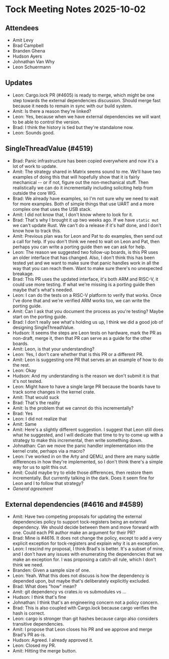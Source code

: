 # Tock Meeting Notes 2025-10-02

## Attendees

- Amit Levy
- Brad Campbell
- Branden Ghena
- Hudson Ayers
- Johnathan Van Why
- Leon Schuermann

## Updates

- Leon: Cargo.lock PR (#4605) is ready to merge, which might
  be one step towards the external dependencies discussion.
  Should merge fast because it needs to remain in sync with
  our build system.
- Amit: Is there a reason they're linked?
- Leon: Yes, because when we have external dependencies we
  will want to be able to control the version.
- Brad: I think the history is tied but they're standalone
  now.
- Leon: Sounds good.

## SingleThreadValue (#4519)

- Brad: Panic infrastructure has been copied everywhere and
  now it's a lot of work to update.
- Amit: The strategy shared in Matrix seems sound to me.
  We'll have two examples of doing this that will hopefully
  show that it is fairly mechanical -- or if not, figure out
  the non-mechanical stuff. Then realistically we can do it
  incrementally including soliciting help from outside the
  core WG.
- Brad: We already have examples, so I'm not sure why we
  need to wait for more examples. Both of simple things
  that use UART and a more complex one that uses the USB
  stack.
- Amit: I did not know that, I don't know where to look for
  it.
- Brad: That's why I brought it up two weeks ago. If we have
  `static mut` we can't update Rust. We can't do a release
  if it's half done, and I don't know how to track this.
- Amit: Previous plan was for Leon and Pat to do examples,
  then send out a call for help. If you don't think we need
  to wait on Leon and Pat, then perhaps you can write a
  porting guide then we can ask for help.
- Leon: The reason we suggested two follow-up boards, is
  this PR uses an older interface that has changed. Also, I
  don't think this has been tested yet and we want to make
  sure that panic handles work in all the way that you can
  reach them. Want to make sure there's no unexpected
  breakage.
- Brad: This PR uses the updated interface, it's both ARM
  and RISC-V, it could use more testing. If what we're
  missing is a porting guide then maybe that's what's
  needed.
- Leon: I can do the tests on a RISC-V platform to verify
  that works. Once I've done that and we're verified ARM
  works too, we can write the porting guide.
- Amit: Can I ask that you document the process as you're
  testing? Maybe start on the porting guide.
- Brad: I don't really see what's holding us up, I think we
  did a good job of designing SingleThreadValue.
- Hudson: It seems the steps are Leon tests on hardware,
  mark the PR as non-draft, merge it, then that PR can serve
  as a guide for the other boards.
- Amit: Leon, is that your understanding?
- Leon: Yes, I don't care whether that is this PR or a
  different PR.
- Amit: Leon is suggesting one PR that serves an an example
  of how to do the rest.
- Leon: Okay
- Hudson: And my understanding is the reason we don't submit
  it is that it's not tested.
- Leon: Might have to have a single large PR because the
  boards have to track some changes in the kernel crate.
- Amit: That would suck
- Brad: That's the reality
- Amit: Is the problem that we cannot do this incrementally?
- Brad: Yes
- Leon: I did not realize that
- Amit: Same
- Amit: Here's a slightly different suggestion. I suggest
  that Leon still does what he suggested, and I will
  dedicate that time to try to come up with a strategy to
  make this incremental, then write something down.
- Johnathan: Can we move the panic handler implementation
  into the kernel crate, perhaps via a macro?
- Leon: I've worked in on the Arty and QEMU, and there are
  many subtle differences in how they're implemented, so I
  don't think there's a simple way for us to split this out.
- Amit: Could maybe try to elide those differences, then
  restore them incrementally. But currently talking in the
  dark. Does it seem fine for Leon and I to follow that
  strategy?
- *General agreement*

## External dependencies (#4616 and #4589)

- Amit: Have two competing proposals for updating the
  external dependencies policy to support tock-registers
  being an external dependency. We should decide between
  them and move forward with one. Could each PR author make
  an argument for their PR?
- Brad: Mine is #4616. It does not change the policy, except
  to add a very explicit exception for tock-registers and
  explain why it is an exception.
- Leon: I rescind my proposal, I think Brad's is better.
  It's a subset of mine, and I don't have any issues with
  enumerating the dependencies that we make an exception
  for. I was proposing a catch-all rule, which I don't think
  we need.
- Branden: Given a sample size of one.
- Leon: Yeah. What this does not discuss is how the
  dependency is depended upon, but maybe that's deliberately
  explicitly excluded.
- Brad: What does "how" mean?
- Amit: git dependency vs crates.io vs submodules vs ...
- Hudson: I think that's fine
- Johnathan: I think that's an engineering concern not a
  policy concern.
- Brad: This is also coupled with Cargo.lock because cargo
  verifies the hash is correct.
- Leon: cargo is stronger than git hashes because cargo also
  considers transitive dependencies.
- Amit: I propose that Leon closes his PR and we approve and
  merge Brad's PR as-is.
- Hudson: Agreed. I already approved it.
- Leon: Closed my PR.
- Amit: Hitting the merge button.

